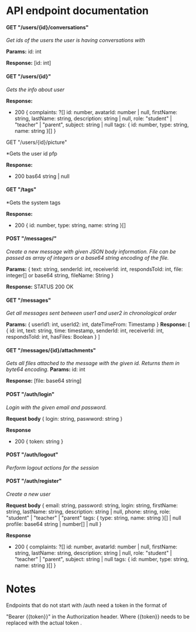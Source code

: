# API endpoint documentation

#### GET "/users/{id}/conversations"
  *Get ids of the users the user is having conversations with*
  
  **Params:**
  id: int

  **Response:**
  [id: int]
#### GET "/users/{id}"

*Gets the info about user*


**Response:**
- 200 {
  complaints: ?[]
  id: number,
  avatarId: number | null,
  firstName: string,
  lastName: string,
  description: string | null,
  role: "student" | "teacher" | "parent",
  subject: string | null
  tags: {
  id: number,
  type: string,
  name: string
  }[]
  }

GET "/users/{id}/picture"

*Gets the user id pfp


**Response:**
- 200 bas64 string | null

#### GET "/tags"

*Gets the system tags


**Response:**
- 200 {
  id: number,
  type: string,
  name: string
  }[]

#### POST "/messages/"
  *Create a new message with given JSON body information. File can be passed as array of integers or a base64 string encoding of the file.*
  
  **Params:**
  {
  text: string,
  senderId: int,
  receiverId: int,
  respondsToId: int,
  file: integer[] or base64 string,
  fileName: String
  }

  **Response:**
  STATUS 200 OK

#### GET "/messages"
  *Get all messages sent between user1 and user2 in chronological order*
  
   **Params:**
  {
  userId1: int,
  userId2: int,
  dateTimeFrom: Timestamp
  }
  **Response:**
  [
    {
      id: int,
      text: string,
      time: timestamp,
      senderId: int,
      receiverId: int,
      respondsToId: int,
      hasFiles: Boolean
    }
  ]

#### GET "/messages/{id}/attachments"
 *Gets all files attached to the message with the given id. Returns them in byte64 encoding.*
  **Params:**
  id: int

  **Response:**
  [file: base64 string]


#### POST "/auth/login"

  *Login with the given email and password.*

  **Request body**
  {
    login: string,
    paswword: string
  }
  

  **Response**
  
  - 200 {
    token: string
  }
  
#### POST "/auth/logout"

  *Perform logout actions for the session*

#### POST "/auth/register"

  *Create a new user*

  **Request body**
  {
  email: string,
  password: string,
  login: string,
  firstName: string,
  lastName: string,
  description: string | null,
  phone: string,
  role: "student" | "teacher" | "parent"
  tags: {
    type: string,
    name: string
  }[] | null
  profile: base64 string | number[] | null
  }

  **Response**
  - 200 {
  complaints: ?[]
  id: number,
  avatarId: number | null,
  firstName: string,
  lastName: string,
  description: string | null,
  role: "student" | "teacher" | "parent",
  subject: string | null
  tags: {
    id: number,
    type: string,
    name: string
  }[]
  }
  
  

# Notes

Endpoints that do not start with /auth need a token in the format of 

"Bearer {{token}}" in the Authorization header. Where {{token}} needs to be replaced with the actual token .
